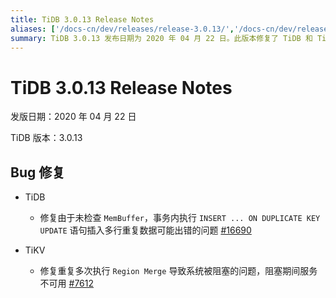 ```yaml
---
title: TiDB 3.0.13 Release Notes
aliases: ['/docs-cn/dev/releases/release-3.0.13/','/docs-cn/dev/releases/3.0.13/']
summary: TiDB 3.0.13 发布日期为 2020 年 04 月 22 日。此版本修复了 TiDB 和 TiKV 中的一些 bug。其中 TiDB 修复了由于未检查 `MemBuffer`，事务内执行 `INSERT ... ON DUPLICATE KEY UPDATE` 语句插入多行重复数据可能出错的问题。TiKV 修复了重复多次执行 `Region Merge` 导致系统被阻塞的问题，阻塞期间服务不可用。
---
```


# TiDB 3.0.13 Release Notes

发版日期：2020 年 04 月 22 日

TiDB 版本：3.0.13

## Bug 修复

+ TiDB

    - 修复由于未检查 `MemBuffer`，事务内执行 `INSERT ... ON DUPLICATE KEY UPDATE` 语句插入多行重复数据可能出错的问题 [#16690](https://github.com/pingcap/tidb/pull/16690)

+ TiKV

    - 修复重复多次执行 `Region Merge` 导致系统被阻塞的问题，阻塞期间服务不可用 [#7612](https://github.com/tikv/tikv/pull/7612)

